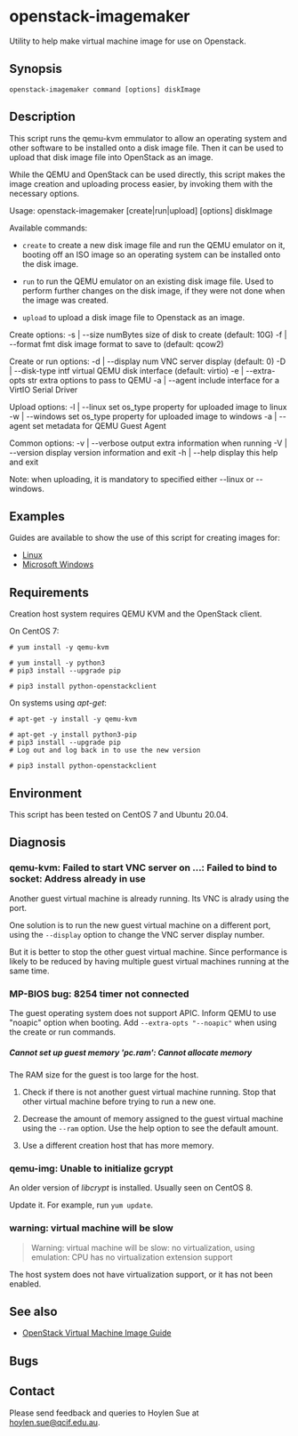 openstack-imagemaker
====================

Utility to help make virtual machine image for use on Openstack.

Synopsis
--------

    openstack-imagemaker command [options] diskImage

Description
-----------

This script runs the qemu-kvm emmulator to allow an operating system
and other software to be installed onto a disk image file.  Then it
can be used to upload that disk image file into OpenStack as an image.

While the QEMU and OpenStack can be used directly, this script makes
the image creation and uploading process easier, by invoking them with
the necessary options.

Usage: openstack-imagemaker [create|run|upload] [options] diskImage

Available commands:

- `create` to create a new disk image file and run the QEMU emulator on it,
  booting off an ISO image so an operating system can be installed onto the
  disk image.

- `run` to run the QEMU emulator on an existing disk image file. Used
  to perform further changes on the disk image, if they were not done
  when the image was created.

- `upload` to upload a disk image file to Openstack as an image.

Create options:
  -s | --size numBytes   size of disk to create (default: 10G)
  -f | --format fmt      disk image format to save to (default: qcow2)

Create or run options:
  -d | --display num     VNC server display (default: 0)
  -D | --disk-type intf  virtual QEMU disk interface (default: virtio)
  -e | --extra-opts str  extra options to pass to QEMU
  -a | --agent           include interface for a VirtIO Serial Driver

Upload options:
  -l | --linux           set os_type property for uploaded image to linux
  -w | --windows         set os_type property for uploaded image to windows
  -a | --agent           set metadata for QEMU Guest Agent

Common options:
  -v | --verbose         output extra information when running
  -V | --version         display version information and exit
  -h | --help            display this help and exit


Note: when uploading, it is mandatory to specified either --linux or --windows.

Examples
--------

Guides are available to show the use of this script for creating
images for:

- [Linux](doc/linux-images.md)
- [Microsoft Windows](doc/windows-images.md)

Requirements
------------

Creation host system requires QEMU KVM and the OpenStack client.

On CentOS 7:

    # yum install -y qemu-kvm

    # yum install -y python3
    # pip3 install --upgrade pip

    # pip3 install python-openstackclient

On systems using _apt-get_:

    # apt-get -y install -y qemu-kvm

    # apt-get -y install python3-pip
    # pip3 install --upgrade pip
    # Log out and log back in to use the new version

    # pip3 install python-openstackclient


Environment
-----------

This script has been tested on CentOS 7 and Ubuntu 20.04.

Diagnosis
---------

### qemu-kvm: Failed to start VNC server on ...: Failed to bind to socket: Address already in use

Another guest virtual machine is already running. Its VNC is alrady
using the port.

One solution is to run the new guest virtual machine on a different
port, using the `--display` option to change the VNC server display
number.

But it is better to stop the other guest virtual machine. Since
performance is likely to be reduced by having multiple guest virtual
machines running at the same time.

### MP-BIOS bug: 8254 timer not connected

The guest operating system does not support APIC.  Inform QEMU to use
"noapic" option when booting.  Add `--extra-opts "--noapic"` when
using the create or run commands.

#####  Cannot set up guest memory 'pc.ram': Cannot allocate memory

The RAM size for the guest is too large for the host.

1. Check if there is not another guest virtual machine running. Stop
   that other virtual machine before trying to run a new one.

2. Decrease the amount of memory assigned to the guest virtual machine
   using the `--ram` option. Use the help option to see the default
   amount.

3. Use a different creation host that has more memory.

### qemu-img: Unable to initialize gcrypt

An older version of _libcrypt_ is installed. Usually seen on CentOS 8.

Update it. For example, run `yum update`.

### warning: virtual machine will be slow

> Warning: virtual machine will be slow: no virtualization, using
> emulation: CPU has no virtualization extension support

The host system does not have virtualization support, or it has not
been enabled.

See also
--------

- [OpenStack Virtual Machine Image Guide](http://docs.openstack.org/image-guide/content/ch_preface.html)

Bugs
----

Contact
-------

Please send feedback and queries to Hoylen Sue at <hoylen.sue@qcif.edu.au>.
